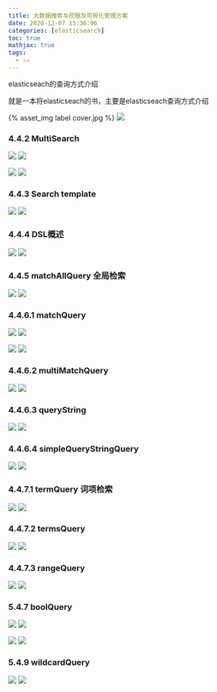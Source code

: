 ```yaml
---
title: 大数据搜索与挖掘及可视化管理方案
date: 2020-12-07 15:36:06
categories: [elasticsearch]
toc: true
mathjax: true
tags:
  - ✰✰
---
```


elasticseach的查询方式介绍

就是一本将elasticseach的书，主要是elasticseach查询方式介绍

{% asset_img label cover.jpg %}
![](大数据搜索与挖掘及可视化管理方案/cover.jpg)

<!-- more -->

### 4.4.2 MultiSearch

![](/images/大数据搜索与挖掘及可视化管理方案/img1.jpg)
![](大数据搜索与挖掘及可视化管理方案/img1.jpg)

![](/images/大数据搜索与挖掘及可视化管理方案/img2.jpg)
![](大数据搜索与挖掘及可视化管理方案/img2.jpg)

### 4.4.3 Search template

![](/images/大数据搜索与挖掘及可视化管理方案/img3.jpg)
![](大数据搜索与挖掘及可视化管理方案/img3.jpg)

###  4.4.4 DSL概述

![](/images/大数据搜索与挖掘及可视化管理方案/img4.jpg)
![](大数据搜索与挖掘及可视化管理方案/img4.jpg)

### 4.4.5 matchAllQuery 全局检索 

![](/images/大数据搜索与挖掘及可视化管理方案/img5.jpg)
![](大数据搜索与挖掘及可视化管理方案/img5.jpg)

### 4.4.6.1 matchQuery

![](/images/大数据搜索与挖掘及可视化管理方案/img6.jpg)
![](大数据搜索与挖掘及可视化管理方案/img6.jpg)

![](/images/大数据搜索与挖掘及可视化管理方案/img7.jpg)
![](大数据搜索与挖掘及可视化管理方案/img7.jpg)

### 4.4.6.2 multiMatchQuery

![](/images/大数据搜索与挖掘及可视化管理方案/img8.jpg)
![](大数据搜索与挖掘及可视化管理方案/img8.jpg)

### 4.4.6.3 queryString

![](/images/大数据搜索与挖掘及可视化管理方案/img9.jpg)
![](大数据搜索与挖掘及可视化管理方案/img9.jpg)

### 4.4.6.4 simpleQueryStringQuery

![](/images/大数据搜索与挖掘及可视化管理方案/img10.jpg)
![](大数据搜索与挖掘及可视化管理方案/img10.jpg)

### 4.4.7.1 termQuery 词项检索

![](/images/大数据搜索与挖掘及可视化管理方案/img11.jpg)
![](大数据搜索与挖掘及可视化管理方案/img11.jpg)

### 4.4.7.2 termsQuery

![](/images/大数据搜索与挖掘及可视化管理方案/img12.jpg)
![](大数据搜索与挖掘及可视化管理方案/img12.jpg)

### 4.4.7.3 rangeQuery

![](/images/大数据搜索与挖掘及可视化管理方案/img13.jpg)
![](大数据搜索与挖掘及可视化管理方案/img13.jpg)

### 5.4.7 boolQuery

![](/images/大数据搜索与挖掘及可视化管理方案/img14.jpg)
![](大数据搜索与挖掘及可视化管理方案/img14.jpg)

![](/images/大数据搜索与挖掘及可视化管理方案/img15.jpg)
![](大数据搜索与挖掘及可视化管理方案/img15.jpg)

### 5.4.9 wildcardQuery

![](/images/大数据搜索与挖掘及可视化管理方案/img16.jpg)
![](大数据搜索与挖掘及可视化管理方案/img16.jpg)